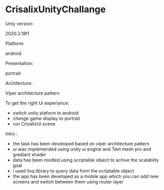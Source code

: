 # CrisalixUnityChallange

Unty version: 

2020.3.18f1

Platform: 

android

Presentation: 

portrait

Architecture: 

Viper architecture pattern 

To get the right Ui experiance: 
- switch unity plaform to android
- change game display to portrait
- run CrisalixUI scene

Intro :
- the task has been developed based on viper architecture pattern 
- ui was implemended using unity ui engine and Text mesh pro and grediant shader
- data has been modled using scriptable object to achive the scalablity goal
- i used linq library to query data from the scriptable object
- the app has been developed as a mobile app which you can add new screens and switch between them using router layer

